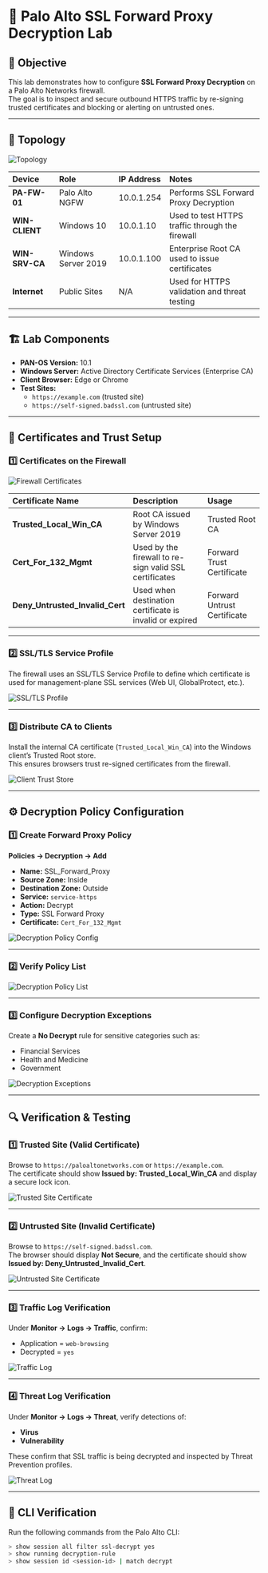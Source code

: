 # 🔐 Palo Alto SSL Forward Proxy Decryption Lab

## 🎯 Objective
This lab demonstrates how to configure **SSL Forward Proxy Decryption** on a Palo Alto Networks firewall.  
The goal is to inspect and secure outbound HTTPS traffic by re-signing trusted certificates and blocking or alerting on untrusted ones.

---

## 🧩 Topology
![Topology](screenshots/topology.png)

| Device | Role | IP Address | Notes |
|:-------|:-----|:-----------|:------|
| **PA-FW-01** | Palo Alto NGFW | 10.0.1.254 | Performs SSL Forward Proxy Decryption |
| **WIN-CLIENT** | Windows 10 | 10.0.1.10 | Used to test HTTPS traffic through the firewall |
| **WIN-SRV-CA** | Windows Server 2019 | 10.0.1.100 | Enterprise Root CA used to issue certificates |
| **Internet** | Public Sites | N/A | Used for HTTPS validation and threat testing |

---

## 🏗️ Lab Components
- **PAN-OS Version:** 10.1  
- **Windows Server:** Active Directory Certificate Services (Enterprise CA)  
- **Client Browser:** Edge or Chrome  
- **Test Sites:**  
  - `https://example.com` (trusted site)  
  - `https://self-signed.badssl.com` (untrusted site)  

---

## 🪪 Certificates and Trust Setup

### 1️⃣ Certificates on the Firewall
![Firewall Certificates](screenshots/fw-cert-list.png)

| Certificate Name | Description | Usage |
|:------------------|:-------------|:------|
| **Trusted_Local_Win_CA** | Root CA issued by Windows Server 2019 | Trusted Root CA |
| **Cert_For_132_Mgmt** | Used by the firewall to re-sign valid SSL certificates | Forward Trust Certificate |
| **Deny_Untrusted_Invalid_Cert** | Used when destination certificate is invalid or expired | Forward Untrust Certificate |

---

### 2️⃣ SSL/TLS Service Profile
The firewall uses an SSL/TLS Service Profile to define which certificate is used for management-plane SSL services (Web UI, GlobalProtect, etc.).

![SSL/TLS Profile](screenshots/fw-ssl-tls-profile.png)

---

### 3️⃣ Distribute CA to Clients
Install the internal CA certificate (`Trusted_Local_Win_CA`) into the Windows client’s Trusted Root store.  
This ensures browsers trust re-signed certificates from the firewall.

![Client Trust Store](screenshots/client-truststore.png)

---

## ⚙️ Decryption Policy Configuration

### 1️⃣ Create Forward Proxy Policy
**Policies → Decryption → Add**

- **Name:** SSL_Forward_Proxy  
- **Source Zone:** Inside  
- **Destination Zone:** Outside  
- **Service:** `service-https`  
- **Action:** Decrypt  
- **Type:** SSL Forward Proxy  
- **Certificate:** `Cert_For_132_Mgmt`

![Decryption Policy Config](screenshots/decryption-policy-config.png)

---

### 2️⃣ Verify Policy List
![Decryption Policy List](screenshots/decryption-policy-list.png)

---

### 3️⃣ Configure Decryption Exceptions
Create a **No Decrypt** rule for sensitive categories such as:
- Financial Services  
- Health and Medicine  
- Government  

![Decryption Exceptions](screenshots/decryption-exceptions.png)

---

## 🔍 Verification & Testing

### 1️⃣ Trusted Site (Valid Certificate)
Browse to `https://paloaltonetworks.com` or `https://example.com`.  
The certificate should show **Issued by: Trusted_Local_Win_CA** and display a secure lock icon.

![Trusted Site Certificate](screenshots/browser-cert-inspect.png)

---

### 2️⃣ Untrusted Site (Invalid Certificate)
Browse to `https://self-signed.badssl.com`.  
The browser should display **Not Secure**, and the certificate should show **Issued by: Deny_Untrusted_Invalid_Cert**.

![Untrusted Site Certificate](screenshots/browser-untrusted-cert.png)

---

### 3️⃣ Traffic Log Verification
Under **Monitor → Logs → Traffic**, confirm:
- Application = `web-browsing`  
- Decrypted = `yes`  

![Traffic Log](screenshots/traffic-log-decrypt.png)

---

### 4️⃣ Threat Log Verification
Under **Monitor → Logs → Threat**, verify detections of:
- **Virus**
- **Vulnerability**

These confirm that SSL traffic is being decrypted and inspected by Threat Prevention profiles.

![Threat Log](screenshots/threat-scan-log.png)

---

## 🧰 CLI Verification
Run the following commands from the Palo Alto CLI:

```bash
> show session all filter ssl-decrypt yes
> show running decryption-rule
> show session id <session-id> | match decrypt

